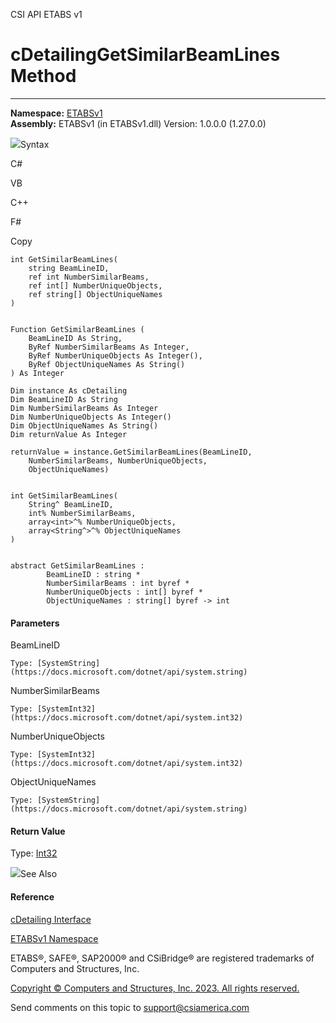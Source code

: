 ﻿

CSI API ETABS v1

# cDetailingGetSimilarBeamLines Method  
  
---  
  
**Namespace:** [ETABSv1](2780f1b8-2033-5289-2298-1cdb2a7508d9.htm)  
**Assembly:** ETABSv1 (in ETABSv1.dll) Version: 1.0.0.0 (1.27.0.0)

![](../icons/SectionExpanded.png)Syntax

C#

VB

C++

F#

Copy

    
    
    int GetSimilarBeamLines(
    	string BeamLineID,
    	ref int NumberSimilarBeams,
    	ref int[] NumberUniqueObjects,
    	ref string[] ObjectUniqueNames
    )
    
    
    Function GetSimilarBeamLines ( 
    	BeamLineID As String,
    	ByRef NumberSimilarBeams As Integer,
    	ByRef NumberUniqueObjects As Integer(),
    	ByRef ObjectUniqueNames As String()
    ) As Integer
    
    Dim instance As cDetailing
    Dim BeamLineID As String
    Dim NumberSimilarBeams As Integer
    Dim NumberUniqueObjects As Integer()
    Dim ObjectUniqueNames As String()
    Dim returnValue As Integer
    
    returnValue = instance.GetSimilarBeamLines(BeamLineID, 
    	NumberSimilarBeams, NumberUniqueObjects, 
    	ObjectUniqueNames)
    
    
    int GetSimilarBeamLines(
    	String^ BeamLineID, 
    	int% NumberSimilarBeams, 
    	array<int>^% NumberUniqueObjects, 
    	array<String^>^% ObjectUniqueNames
    )
    
    
    abstract GetSimilarBeamLines : 
            BeamLineID : string * 
            NumberSimilarBeams : int byref * 
            NumberUniqueObjects : int[] byref * 
            ObjectUniqueNames : string[] byref -> int 
    

#### Parameters

BeamLineID

    Type: [SystemString](https://docs.microsoft.com/dotnet/api/system.string)  

NumberSimilarBeams

    Type: [SystemInt32](https://docs.microsoft.com/dotnet/api/system.int32)  

NumberUniqueObjects

    Type: [SystemInt32](https://docs.microsoft.com/dotnet/api/system.int32)  

ObjectUniqueNames

    Type: [SystemString](https://docs.microsoft.com/dotnet/api/system.string)  

#### Return Value

Type: [Int32](https://docs.microsoft.com/dotnet/api/system.int32)

![](../icons/SectionExpanded.png)See Also

#### Reference

[cDetailing Interface](361a91e7-25b4-8a09-dff9-a6b292f4ba73.htm)

[ETABSv1 Namespace](2780f1b8-2033-5289-2298-1cdb2a7508d9.htm)

ETABS®, SAFE®, SAP2000® and CSiBridge® are registered trademarks of Computers
and Structures, Inc.  

[Copyright © Computers and Structures, Inc. 2023. All rights
reserved.](http://www.csiamerica.com)

Send comments on this topic to
[support@csiamerica.com](mailto:support%40csiamerica.com?Subject=CSI%20API%20ETABS%20v1)

